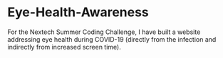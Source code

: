 # Eye-Health-Awareness
For the Nextech Summer Coding Challenge, I have built a website addressing eye health during COVID-19 (directly from the infection and indirectly from increased screen time).
